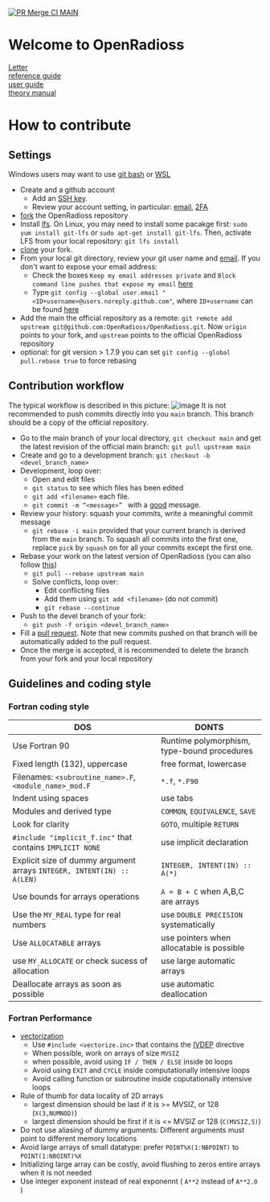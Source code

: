
[![PR Merge CI MAIN](https://github.com/OpenRadioss/OpenRadioss/actions/workflows/prmerge_ci_main.yml/badge.svg)](https://github.com/OpenRadioss/OpenRadioss/actions/workflows/prmerge_ci_main.yml)

# Welcome to OpenRadioss

[Letter](https://openradioss.atlassian.net/wiki/spaces/OPENRADIOSS/blog/2022/04/08/5570561/An+Open+Letter+to+the+Radioss+Community)  
[reference guide](https://2022.help.altair.com/2022/simulation/pdfs/radopen/AltairRadioss_2022_ReferenceGuide.pdf)  
[user guide](https://2022.help.altair.com/2022/simulation/pdfs/radopen/AltairRadioss_2022_UserGuide.pdf)  
[theory manual](https://2022.help.altair.com/2022/simulation/pdfs/radopen/AltairRadioss_2022_TheoryManual.pdf)  
 
# How to contribute  
## Settings
Windows users may want to use [git bash](https://gitforwindows.org/) or [WSL](https://docs.microsoft.com/en-us/windows/wsl/install)
* Create and a github account
    * Add an [SSH key](https://docs.github.com/en/authentication/connecting-to-github-with-ssh/generating-a-new-ssh-key-and-adding-it-to-the-ssh-agent). 
    * Review your account setting, in particular: [email](https://docs.github.com/en/account-and-profile/setting-up-and-managing-your-github-user-account/managing-email-preferences/setting-your-commit-email-address), [2FA](https://docs.github.com/en/authentication/securing-your-account-with-two-factor-authentication-2fa/configuring-two-factor-authentication)
* [fork](https://docs.github.com/en/get-started/quickstart/fork-a-repo) the OpenRadioss repository
* Install [lfs](https://git-lfs.github.com/). On Linux, you may need to install some pacakge first: `sudo yum install git-lfs` or `sudo apt-get install git-lfs`. Then, activate LFS from your local repository: `git lfs install`
* [clone](https://docs.github.com/en/repositories/creating-and-managing-repositories/cloning-a-repository) your fork.
* From your local git directory, review your git user name and [email](https://docs.github.com/en/account-and-profile/setting-up-and-managing-your-github-user-account/managing-email-preferences/setting-your-commit-email-address). If you don't want to expose your email address: 
    * Check the boxes `Keep my email addresses private` and  `Block command line pushes that expose my email` [here](https://github.com/settings/emails)
    * Type `git config --global user.email "<ID+username>@users.noreply.github.com"`, where `ID+username` can be found [here](https://github.com/settings/emails)
* Add the main the official repository as a remote: `git remote add upstream git@github.com:OpenRadioss/OpenRadioss.git`. Now `origin` points to your fork, and `upstream` points to the official OpenRadioss repository
* optional: for git version > 1.7.9 you can set `git config --global pull.rebase true` to force rebasing

## Contribution workflow 
The typical workflow is described in this picture:
![image](/doc/workflow.png)
It is not recommended to push commits directly into you `main` branch. This branch should be a copy of the official repository. 

* Go to the main branch of your local directory, `git checkout main` and get the latest revision of the official main branch: `git pull upstream main`   
* Create and go to a development branch:  `git checkout -b <devel_branch_name>`  
* Development, loop over:  
    * Open and edit files  
    * `git status` to see which files has been edited  
    * `git add <filename>` each file. 
    * `git commit -m “<message>” `  with a [good](https://openpbs.atlassian.net/wiki/spaces/DG/pages/6193155/How+To+Write+a+Good+Git+Commit+Message) message.
* Review your history: squash your commits, write a meaningful commit message  
    * `git rebase -i main` provided that your current branch is derived from the `main` branch. To squash all commits into the first one, replace `pick` by `squash` on for all your commits except the first one. 
* Rebase your work on the latest version of OpenRadioss (you can also follow [this](https://openpbs.atlassian.net/wiki/spaces/DG/pages/1183744006/Rebasing+Your+Dev+Branch))
    * `git pull --rebase upstream main`  
    * Solve conflicts, loop over:  
       * Edit conflicting files  
       * Add them using  `git add <filename>`  (do not commit)
       * `git rebase --continue`  
* Push to the devel branch of your fork: 
    * `git push -f origin <devel_branch_name>` 
* Fill a [pull request](https://docs.github.com/en/pull-requests/collaborating-with-pull-requests/proposing-changes-to-your-work-with-pull-requests/creating-a-pull-request). Note that new commits pushed on that branch will be automatically added to the pull request. 
* Once the merge is accepted, it is recommended to delete the branch from your fork and your local repository  

## Guidelines and coding style
### Fortran coding style

| DOS                   | DONTS                       |
|-----------------------|-----------------------------|
| Use Fortran 90  |  Runtime polymorphism, type-bound procedures|
| Fixed length (132), uppercase    |  free format, lowercase                           |
| Filenames: `<subroutine_name>.F`, `<module_name>_mod.F` |`*.f`, `*.F90`   |
| Indent using spaces | use tabs | 
| Modules and derived type   |`COMMON`, `EQUIVALENCE`, `SAVE`|
| Look for clarity                        |`GOTO`, multiple `RETURN` | 
| `#include "implicit_f.inc"` that contains `IMPLICIT NONE` | use implicit declaration |
| Explicit size of dummy argument arrays  `INTEGER, INTENT(IN) :: A(LEN)`  | `INTEGER, INTENT(IN) :: A(*)` |
| Use bounds for arrays operations | `A = B + C` when A,B,C are arrays     |
| Use the `MY_REAL` type for real numbers  | use `DOUBLE PRECISION` systematically |
| Use `ALLOCATABLE` arrays |use pointers when allocatable is possible |
| use `MY_ALLOCATE` or check sucess of allocation | use large automatic arrays |
| Deallocate arrays as soon as possible | use automatic deallocation |


### Fortran Performance 
* [vectorization](https://en.wikipedia.org/wiki/Automatic_vectorization)
    * Use `#include <vectorize.inc>` that contains the [IVDEP](https://www.intel.com/content/www/us/en/develop/documentation/fortran-compiler-oneapi-dev-guide-and-reference/top/language-reference/a-to-z-reference/h-to-i/ivdep.html) directive
    * When possible, work on arrays of size `MVSIZ` 
    * when possible, avoid using `IF / THEN / ELSE` inside `DO` loops
    * Avoid using `EXIT` and `CYCLE` inside computationally intensive loops
    * Avoid calling function or subroutine inside coputationally intensive loops 
* Rule of thumb for data locality of 2D arrays
    * largest dimension should be last if it is >= MVSIZ, or 128 (`X(3,NUMNOD)`)
    * largest dimension should be first if it is <= MVSIZ or 128 (`C(MVSIZ,5)`)
* Do not use aliasing of dummy arguments: Different arguments must point to different memory locations
* Avoid large arrays of small datatype: prefer `POINT%X(1:NBPOINT)` to `POINT(1:NBOINT)%X`
* Initializing large array can be costly, avoid flushing to zeros entire arrays when it is not needed
* Use integer exponent instead of real exponennt ( `A**2` instead of `A**2.0` )

